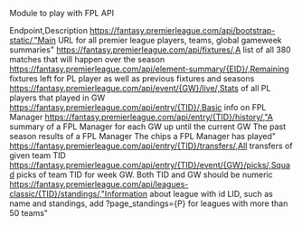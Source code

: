 
Module to play with FPL API

Endpoint,Description
https://fantasy.premierleague.com/api/bootstrap-static/,"Main URL for all premier league players, teams, global gameweek summaries"
https://fantasy.premierleague.com/api/fixtures/,A list of all 380 matches that will happen over the season
https://fantasy.premierleague.com/api/element-summary/{EID}/,Remaining fixtures left for PL player as well as previous fixtures and seasons
https://fantasy.premierleague.com/api/event/{GW}/live/,Stats of all PL players that played in GW
https://fantasy.premierleague.com/api/entry/{TID}/,Basic info on FPL Manager
https://fantasy.premierleague.com/api/entry/{TID}/history/,"A summary of a FPL Manager for each GW up until the current GW
The past season results of a FPL Manager
The chips a FPL Manager has played"
https://fantasy.premierleague.com/api/entry/{TID}/transfers/,All transfers of given team TID
https://fantasy.premierleague.com/api/entry/{TID}/event/{GW}/picks/,Squad picks of team TID for week GW. Both TID and GW should be numeric
https://fantasy.premierleague.com/api/leagues-classic/{TID}/standings/,"Information about league with id LID, such as name and standings, add ?page_standings={P} for leagues with more than 50 teams"
